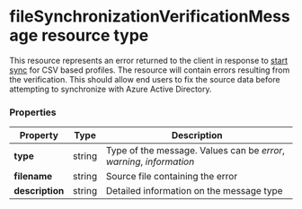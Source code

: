 # fileSynchronizationVerificationMessage resource type

This resource represents an error returned to the client in response to [start sync](..\api\synchronizationProfile_post_start.md) for CSV based profiles. The resource will contain errors resulting from the verification. This should allow end users to fix the source data before attempting to synchronize with Azure Active Directory.

### Properties

| Property | Type | Description |
|-|-|-|
| **type** | string | Type of the message. Values can be _error_, _warning_, _information_ | 
| **filename** | string | Source file containing the error |
| **description** | string | Detailed information on the message type |